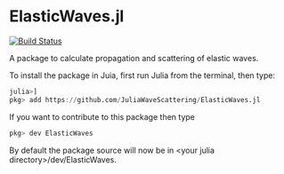 # ElasticWaves.jl

[![Build Status](https://github.com/JuliaWaveScattering/ElasticWaves.jl/actions/workflows/CI.yml/badge.svg?branch=main)](https://github.com/JuliaWaveScattering/ElasticWaves.jl/actions/workflows/CI.yml?query=branch%3Amain)

A package to calculate propagation and scattering of elastic waves.

To install the package in Juia, first run Julia from the terminal, then type:
```julia
julia>]
pkg> add https://github.com/JuliaWaveScattering/ElasticWaves.jl
```
If you want to contribute to this package then type
```julia
pkg> dev ElasticWaves
```
By default the package source will now be in \<your julia directory\>/dev/ElasticWaves. 
